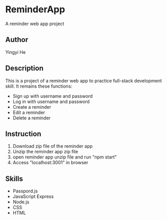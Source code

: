 # ReminderApp
A reminder web app project

## Author
  Yingyi He

## Description
This is a project of a reminder web app to practice full-stack development skill. It remains these functions:
  - Sign up with username and password
  - Log in with username and password
  - Create a reminder
  - Edit a reminder
  - Delete a reminder

## Instruction
  1. Download zip file of the reminder app
  2. Unzip the reminder app zip file
  3. open reminder app unzip file and run "npm start"
  4. Access "localhost:3001" in browser

## Skills
  - Passpord.js
  - JavaScript Express
  - Node.js
  - CSS
  - HTML
